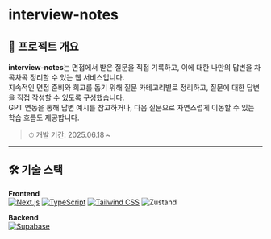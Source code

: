 # interview-notes
## 📌 프로젝트 개요
**interview-notes**는 면접에서 받은 질문을 직접 기록하고, 이에 대한 나만의 답변을 차곡차곡 정리할 수 있는 웹 서비스입니다.  
지속적인 면접 준비와 회고를 돕기 위해 질문 카테고리별로 정리하고, 질문에 대한 답변을 직접 작성할 수 있도록 구성했습니다.  
GPT 연동을 통해 답변 예시를 참고하거나, 다음 질문으로 자연스럽게 이동할 수 있는 학습 흐름도 제공합니다.
> ⏱ 개발 기간: 2025.06.18 ~ 
---
## 🛠 기술 스택

**Frontend**  
[![Next.js](https://img.shields.io/badge/Next.js-000000?style=for-the-badge&logo=nextdotjs&logoColor=white)](https://nextjs.org/)
[![TypeScript](https://img.shields.io/badge/TypeScript-3178C6?style=for-the-badge&logo=typescript&logoColor=white)](https://www.typescriptlang.org/)
[![Tailwind CSS](https://img.shields.io/badge/TailwindCSS-06B6D4?style=for-the-badge&logo=tailwindcss&logoColor=white)](https://tailwindcss.com/)
![Zustand](https://img.shields.io/badge/Zustand-000000?style=for-the-badge&logoColor=white)

**Backend**  
[![Supabase](https://img.shields.io/badge/Supabase-3ECF8E?style=for-the-badge&logo=supabase&logoColor=white)](https://supabase.com/)
